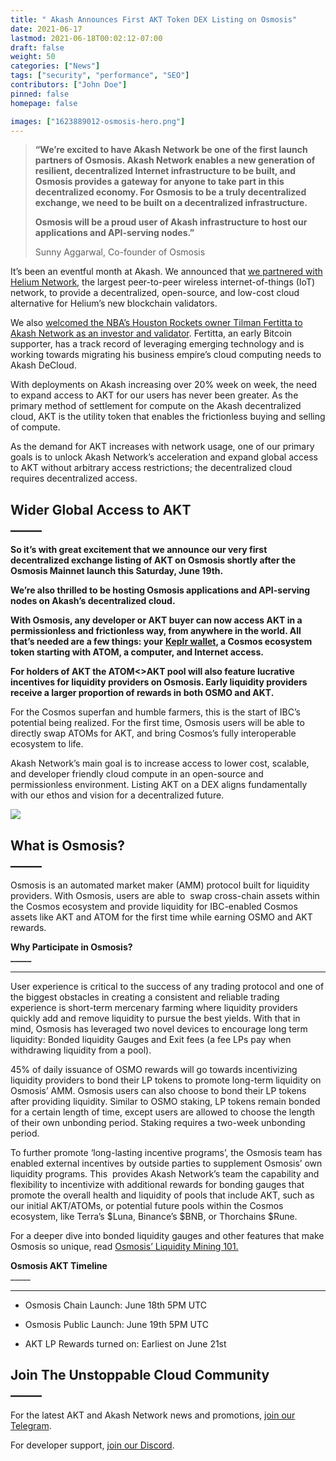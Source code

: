 ```yaml
---
title: " Akash Announces First AKT Token DEX Listing on Osmosis"
date: 2021-06-17
lastmod: 2021-06-18T00:02:12-07:00
draft: false
weight: 50
categories: ["News"]
tags: ["security", "performance", "SEO"]
contributors: ["John Doe"]
pinned: false
homepage: false

images: ["1623889012-osmosis-hero.png"]
---
```

> **“We’re excited to have Akash Network be one of the first launch partners of Osmosis. Akash Network enables a new generation of resilient, decentralized Internet infrastructure to be built, and Osmosis provides a gateway for anyone to take part in this decentralized economy. For Osmosis to be a truly decentralized exchange, we need to be built on a decentralized infrastructure.** 
> 
> **Osmosis will be a proud user of Akash infrastructure to host our applications and API-serving nodes.”**  
> 
> Sunny Aggarwal, Co-founder of Osmosis

It’s been an eventful month at Akash. We announced that [we partnered with Helium Network](https://akash.network/blog/akash-network-provides-decentralized-cloud-to-the-largest-internet-of-things-iot), the largest peer-to-peer wireless internet-of-things (IoT) network, to provide a decentralized, open-source, and low-cost cloud alternative for Helium’s new blockchain validators.  

We also [welcomed the NBA’s Houston Rockets owner Tilman Fertitta to Akash Network as an investor and validator](https://www.investing.com/news/cryptocurrency-news/nbas-houston-rockets-owner-to-validate-blocks-for-the-akash-network-2527433). Fertitta, an early Bitcoin supporter, has a track record of leveraging emerging technology and is working towards migrating his business empire’s cloud computing needs to Akash DeCloud.  

With deployments on Akash increasing over 20% week on week, the need to expand access to AKT for our users has never been greater. As the primary method of settlement for compute on the Akash decentralized cloud, AKT is the utility token that enables the frictionless buying and selling of compute. 

As the demand for AKT increases with network usage, one of our primary goals is to unlock Akash Network’s acceleration and expand global access to AKT without arbitrary access restrictions; the decentralized cloud requires decentralized access.   

**Wider Global Access to AKT**  
**\_\_\_\_\_**
-----------------------------------------------

**So it’s with great excitement that we announce our very first decentralized exchange listing of AKT on Osmosis shortly after the Osmosis Mainnet launch this Saturday, June 19th.** 

**We’re also thrilled to be hosting Osmosis applications and API-serving nodes on Akash’s decentralized cloud.**

**With Osmosis, any developer or AKT buyer can now access AKT in a permissionless and frictionless way, from anywhere in the world. All that’s needed are a few things: your** [**Keplr wallet**](https://keplr.app/)**, a Cosmos ecosystem token starting with ATOM, a computer, and Internet access.** 

**For holders of AKT the ATOM<>AKT pool will also feature lucrative incentives for liquidity providers on Osmosis. Early liquidity providers receive a larger proportion of rewards in both OSMO and AKT.** 

For the Cosmos superfan and humble farmers, this is the start of IBC’s potential being realized. For the first time, Osmosis users will be able to  directly swap ATOMs for AKT, and bring Cosmos’s fully interoperable ecosystem to life.  
  
Akash Network’s main goal is to increase access to lower cost, scalable, and developer friendly cloud compute in an open-source and permissionless environment. Listing AKT on a DEX aligns fundamentally with our ethos and vision for a decentralized future.   
  

![](https://www.datocms-assets.com/45776/1623890938-1wkfqvrq3idonzv6tuyqttq.png)

**What is Osmosis?**  
**\_\_\_\_\_**
-------------------------------------

Osmosis is an automated market maker (AMM) protocol built for liquidity providers. With Osmosis, users are able to  swap cross-chain assets within the Cosmos ecosystem and provide liquidity for IBC-enabled Cosmos assets like AKT and ATOM for the first time while earning OSMO and AKT rewards.  

**Why Participate in Osmosis?**  
**\_\_\_\_\_**  

---------------------------------------------------

User experience is critical to the success of any trading protocol and one of the biggest obstacles in creating a consistent and reliable trading experience is short-term mercenary farming where liquidity providers quickly add and remove liquidity to pursue the best yields. With that in mind, Osmosis has leveraged two novel devices to encourage long term liquidity: Bonded liquidity Gauges and Exit fees (a fee LPs pay when withdrawing liquidity from a pool). 

45% of daily issuance of OSMO rewards will go towards incentivizing liquidity providers to bond their LP tokens to promote long-term liquidity on Osmosis’ AMM. Osmosis users can also choose to bond their LP tokens after providing liquidity. Similar to OSMO staking, LP tokens remain bonded for a certain length of time, except users are allowed to choose the length of their own unbonding period. Staking requires a two-week unbonding period.

To further promote ‘long-lasting incentive programs’, the Osmosis team has enabled external incentives by outside parties to supplement Osmosis’ own liquidity programs. This  provides Akash Network’s team the capability and flexibility to incentivize with additional rewards for bonding gauges that promote the overall health and liquidity of pools that include AKT, such as our initial AKT/ATOMs, or potential future pools within the Cosmos ecosystem, like Terra’s $Luna, Binance’s $BNB, or Thorchains $Rune. 

For a deeper dive into bonded liquidity gauges and other features that make Osmosis so unique, read [Osmosis’ Liquidity Mining 101.](https://medium.com/osmosis/osmosis-liquidity-mining-101-2fa58d0e9d4d)  

**Osmosis AKT Timeline**  
\_\_\_\_\_  

----------------------------------------

*   Osmosis Chain Launch: June 18th 5PM UTC
    
*   Osmosis Public Launch: June 19th 5PM UTC
    
*   AKT LP Rewards turned on: Earliest on June 21st
    

**Join The Unstoppable Cloud Community**  
**\_\_\_\_\_**
---------------------------------------------------------

For the latest AKT and Akash Network news and promotions, [join our Telegram](https://t.me/AkashNW).

For developer support, [join our Discord](https://discord.com/invite/DxftX67).